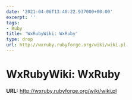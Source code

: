 ```yaml
---
date: '2021-04-06T13:40:22.937000+00:00'
excerpt: ''
tags:
- Ruby
title: 'WxRubyWiki: WxRuby'
type: drop
url: http://wxruby.rubyforge.org/wiki/wiki.pl
---
```


# WxRubyWiki: WxRuby

**URL:** http://wxruby.rubyforge.org/wiki/wiki.pl
